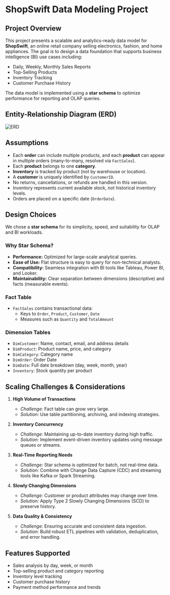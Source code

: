 #  ShopSwift Data Modeling Project

## Project Overview

This project presents a scalable and analytics-ready data model for **ShopSwift**, an online retail company selling electronics, fashion, and home appliances. The goal is to design a data foundation that supports business intelligence (BI) use cases including:

- Daily, Weekly, Monthly Sales Reports  
- Top-Selling Products  
- Inventory Tracking  
- Customer Purchase History  

The data model is implemented using a **star schema** to optimize performance for reporting and OLAP queries.



##  Entity-Relationship Diagram (ERD)

![ERD](./diagrams/A_data_modeling_Entity-Relationship_Diagram_(ERD)_.png)



##  Assumptions

- Each **order** can include multiple products, and each **product** can appear in multiple orders (many-to-many, resolved via `FactSales`).
- Each **product** belongs to one **category**.
- **Inventory** is tracked by product (not by warehouse or location).
- A **customer** is uniquely identified by `CustomerID`.
- No returns, cancellations, or refunds are handled in this version.
- Inventory represents current available stock, not historical inventory levels.
- Orders are placed on a specific date (`OrderDate`).



##  Design Choices

We chose a **star schema** for its simplicity, speed, and suitability for OLAP and BI workloads.

### Why Star Schema?

- **Performance:** Optimized for large-scale analytical queries.
- **Ease of Use:** Flat structure is easy to query for non-technical analysts.
- **Compatibility:** Seamless integration with BI tools like Tableau, Power BI, and Looker.
- **Maintainability:** Clear separation between dimensions (descriptive) and facts (measurable events).

### Fact Table

- `FactSales` contains transactional data:
  - Keys to `Order`, `Product`, `Customer`, `Date`
  - Measures such as `Quantity` and `TotalAmount`

### Dimension Tables

- `DimCustomer`: Name, contact, email, and address details  
- `DimProduct`: Product name, price, and category  
- `DimCategory`: Category name  
- `DimOrder`: Order Date
- `DimDate`: Full date breakdown (day, week, month, year)  
- `Inventory`: Stock quantity per product   



##  Scaling Challenges & Considerations

1. **High Volume of Transactions**
   - *Challenge:* Fact table can grow very large.
   - *Solution:* Use table partitioning, archiving, and indexing strategies.

2. **Inventory Concurrency**
   - *Challenge:* Maintaining up-to-date inventory during high traffic.
   - *Solution:* Implement event-driven inventory updates using message queues or streams.

3. **Real-Time Reporting Needs**
   - *Challenge:* Star schema is optimized for batch, not real-time data.
   - *Solution:* Combine with Change Data Capture (CDC) and streaming tools like Kafka or Spark Streaming.

4. **Slowly Changing Dimensions**
   - *Challenge:* Customer or product attributes may change over time.
   - *Solution:* Apply Type 2 Slowly Changing Dimensions (SCD) to preserve history.

5. **Data Quality & Consistency**
   - *Challenge:* Ensuring accurate and consistent data ingestion.
   - *Solution:* Build robust ETL pipelines with validation, deduplication, and error handling.



##  Features Supported

-  Sales analysis by day, week, or month  
-  Top-selling product and category reporting  
-  Inventory level tracking  
-  Customer purchase history  
-  Payment method performance and trends  
